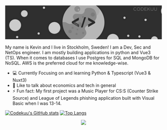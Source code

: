 ![Banner](https://raw.githubusercontent.com/codekuu/codekuu/master/profileavatarbanner.png)

My name is Kevin and I live in Stockholm, Sweden! I am a Dev, Sec and NetOps engineer. I am mostly building applications in python and Vue3 (TS). When it comes to databases I use Postgres for SQL and MongoDB for NoSQL. AWS is the preferred cloud for me knowledge-wise.

- 💻 Currently Focusing on and learning Python & Typescript (Vue3 & Nuxt3)
- 💬 Like to talk about economics and tech in general
- ⚡ Fun fact: My first project was a Music Player for CS:S (Counter Strike Source) and League of Legends phishing application built with Visual Basic when I was 13-14.

[![Codekuu's GitHub stats](https://github-readme-stats.vercel.app/api?username=codekuu&count_private=true&show_icons=true&theme=dark&hide=prs)](https://github.com/anuraghazra/github-readme-stats&show_icons=true)
[![Top Langs](https://github-readme-stats.vercel.app/api/top-langs/?username=codekuu&layout=compact&theme=dark)](https://github.com/anuraghazra/github-readme-stats)

<p align="center"> 
  <img src="https://profile-counter.glitch.me/codekuu/count.svg" />
</p>
